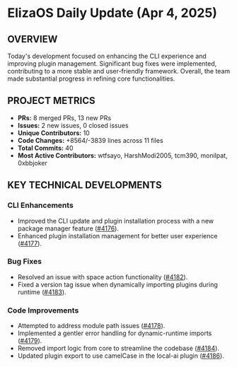 # ElizaOS Daily Update (Apr 4, 2025)

## OVERVIEW 
Today's development focused on enhancing the CLI experience and improving plugin management. Significant bug fixes were implemented, contributing to a more stable and user-friendly framework. Overall, the team made substantial progress in refining core functionalities.

## PROJECT METRICS
- **PRs:** 8 merged PRs, 13 new PRs
- **Issues:** 2 new issues, 0 closed issues
- **Unique Contributors:** 10
- **Code Changes:** +8564/-3839 lines across 11 files
- **Total Commits:** 40
- **Most Active Contributors:** wtfsayo, HarshModi2005, tcm390, monilpat, 0xbbjoker

## KEY TECHNICAL DEVELOPMENTS

### CLI Enhancements
- Improved the CLI update and plugin installation process with a new package manager feature ([#4176](https://github.com/elizaos/eliza/pull/4176)).
- Enhanced plugin installation management for better user experience ([#4177](https://github.com/elizaos/eliza/pull/4177)).

### Bug Fixes
- Resolved an issue with space action functionality ([#4182](https://github.com/elizaos/eliza/pull/4182)).
- Fixed a version tag issue when dynamically importing plugins during runtime ([#4183](https://github.com/elizaos/eliza/pull/4183)).

### Code Improvements
- Attempted to address module path issues ([#4178](https://github.com/elizaos/eliza/pull/4178)).
- Implemented a gentler error handling for dynamic-runtime imports ([#4179](https://github.com/elizaos/eliza/pull/4179)).
- Removed import logic from core to streamline the codebase ([#4184](https://github.com/elizaos/eliza/pull/4184)).
- Updated plugin export to use camelCase in the local-ai plugin ([#4186](https://github.com/elizaos/eliza/pull/4186)).